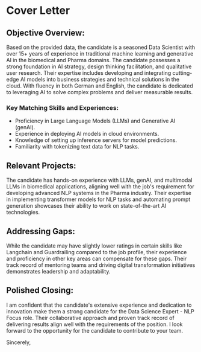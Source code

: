 # Cover Letter

## Objective Overview:

Based on the provided data, the candidate is a seasoned Data Scientist with over 15+ years of experience in traditional machine learning and generative AI in the biomedical and Pharma domains. The candidate possesses a strong foundation in AI strategy, design thinking facilitation, and qualitative user research. Their expertise includes developing and integrating cutting-edge AI models into business strategies and technical solutions in the cloud. With fluency in both German and English, the candidate is dedicated to leveraging AI to solve complex problems and deliver measurable results.

### Key Matching Skills and Experiences:
- Proficiency in Large Language Models (LLMs) and Generative AI (genAI).
- Experience in deploying AI models in cloud environments.
- Knowledge of setting up inference servers for model predictions.
- Familiarity with tokenizing text data for NLP tasks.

## Relevant Projects:

The candidate has hands-on experience with LLMs, genAI, and multimodal LLMs in biomedical applications, aligning well with the job's requirement for developing advanced NLP systems in the Pharma industry. Their expertise in implementing transformer models for NLP tasks and automating prompt generation showcases their ability to work on state-of-the-art AI technologies.

## Addressing Gaps:

While the candidate may have slightly lower ratings in certain skills like Langchain and Guardrailing compared to the job profile, their experience and proficiency in other key areas can compensate for these gaps. Their track record of mentoring teams and driving digital transformation initiatives demonstrates leadership and adaptability.

## Polished Closing:

I am confident that the candidate's extensive experience and dedication to innovation make them a strong candidate for the Data Science Expert - NLP Focus role. Their collaborative approach and proven track record of delivering results align well with the requirements of the position. I look forward to the opportunity for the candidate to contribute to your team.

Sincerely,